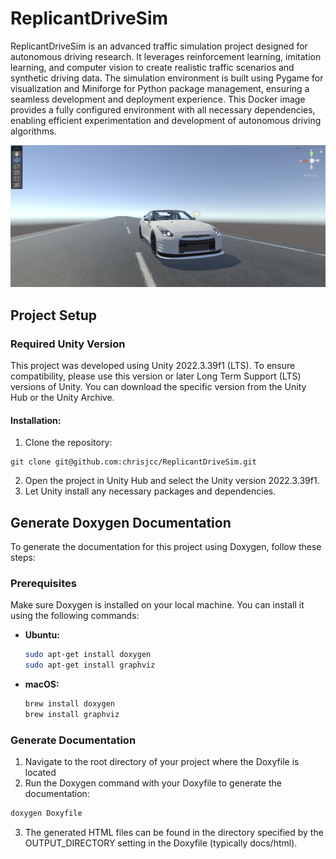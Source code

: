 # ReplicantDriveSim

ReplicantDriveSim is an advanced traffic simulation project designed for autonomous driving research. It leverages reinforcement learning, imitation learning, and computer vision to create realistic traffic scenarios and synthetic driving data. The simulation environment is built using Pygame for visualization and Miniforge for Python package management, ensuring a seamless development and deployment experience. This Docker image provides a fully configured environment with all necessary dependencies, enabling efficient experimentation and development of autonomous driving algorithms.

![Image Alt text](/External/images/NISSAN-GTR_ReplicantDriveSim.png "Optional title")

## Project Setup

### Required Unity Version
This project was developed using Unity 2022.3.39f1 (LTS). To ensure compatibility, please use this version or later Long Term Support (LTS) versions of Unity. You can download the specific version from the Unity Hub or the Unity Archive.

#### Installation:
1. Clone the repository:
```shell
git clone git@github.com:chrisjcc/ReplicantDriveSim.git
```
2. Open the project in Unity Hub and select the Unity version 2022.3.39f1.
3. Let Unity install any necessary packages and dependencies.

## Generate Doxygen Documentation
To generate the documentation for this project using Doxygen, follow these steps:

### Prerequisites
Make sure Doxygen is installed on your local machine. You can install it using the following commands:

- **Ubuntu:**
  ```bash
  sudo apt-get install doxygen
  sudo apt-get install graphviz
  ```
- **macOS:**
  ```bash
  brew install doxygen
  brew install graphviz
  ```

### Generate Documentation
1. Navigate to the root directory of your project where the Doxyfile is located
2. Run the Doxygen command with your Doxyfile to generate the documentation:
```bash
doxygen Doxyfile
```
3. The generated HTML files can be found in the directory specified by the OUTPUT_DIRECTORY setting in the Doxyfile (typically docs/html).
